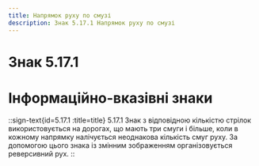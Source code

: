 ```yaml
---
title: Напрямок руху по смузі
description: Знак 5.17.1 Напрямок руху по смузі
---
```

# Знак 5.17.1
# Інформаційно-вказівні знаки
::sign-text{id=5.17.1 :title=title}
5.17.1 Знак з відповідною кількістю стрілок використовується на дорогах, що мають три смуги і більше, коли в кожному напрямку налічується неоднакова кількість смуг руху.
За допомогою цього знака із змінним зображенням організовується реверсивний рух.
::